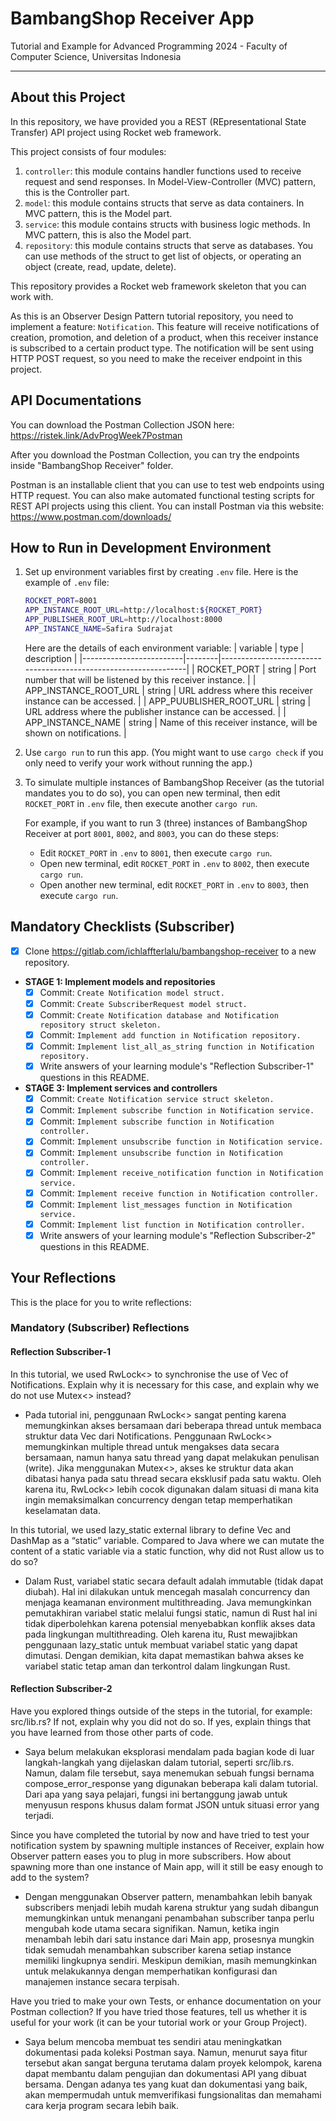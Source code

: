# BambangShop Receiver App
Tutorial and Example for Advanced Programming 2024 - Faculty of Computer Science, Universitas Indonesia

---

## About this Project
In this repository, we have provided you a REST (REpresentational State Transfer) API project using Rocket web framework.

This project consists of four modules:
1.  `controller`: this module contains handler functions used to receive request and send responses.
    In Model-View-Controller (MVC) pattern, this is the Controller part.
2.  `model`: this module contains structs that serve as data containers.
    In MVC pattern, this is the Model part.
3.  `service`: this module contains structs with business logic methods.
    In MVC pattern, this is also the Model part.
4.  `repository`: this module contains structs that serve as databases.
    You can use methods of the struct to get list of objects, or operating an object (create, read, update, delete).

This repository provides a Rocket web framework skeleton that you can work with.

As this is an Observer Design Pattern tutorial repository, you need to implement a feature: `Notification`.
This feature will receive notifications of creation, promotion, and deletion of a product, when this receiver instance is subscribed to a certain product type.
The notification will be sent using HTTP POST request, so you need to make the receiver endpoint in this project.

## API Documentations

You can download the Postman Collection JSON here: https://ristek.link/AdvProgWeek7Postman

After you download the Postman Collection, you can try the endpoints inside "BambangShop Receiver" folder.

Postman is an installable client that you can use to test web endpoints using HTTP request.
You can also make automated functional testing scripts for REST API projects using this client.
You can install Postman via this website: https://www.postman.com/downloads/

## How to Run in Development Environment
1.  Set up environment variables first by creating `.env` file.
    Here is the example of `.env` file:
    ```bash
    ROCKET_PORT=8001
    APP_INSTANCE_ROOT_URL=http://localhost:${ROCKET_PORT}
    APP_PUBLISHER_ROOT_URL=http://localhost:8000
    APP_INSTANCE_NAME=Safira Sudrajat
    ```
    Here are the details of each environment variable:
    | variable                | type   | description                                                     |
    |-------------------------|--------|-----------------------------------------------------------------|
    | ROCKET_PORT             | string | Port number that will be listened by this receiver instance.    |
    | APP_INSTANCE_ROOT_URL   | string | URL address where this receiver instance can be accessed.       |
    | APP_PUUBLISHER_ROOT_URL | string | URL address where the publisher instance can be accessed.       |
    | APP_INSTANCE_NAME       | string | Name of this receiver instance, will be shown on notifications. |
2.  Use `cargo run` to run this app.
    (You might want to use `cargo check` if you only need to verify your work without running the app.)
3.  To simulate multiple instances of BambangShop Receiver (as the tutorial mandates you to do so),
    you can open new terminal, then edit `ROCKET_PORT` in `.env` file, then execute another `cargo run`.

    For example, if you want to run 3 (three) instances of BambangShop Receiver at port `8001`, `8002`, and `8003`, you can do these steps:
    -   Edit `ROCKET_PORT` in `.env` to `8001`, then execute `cargo run`.
    -   Open new terminal, edit `ROCKET_PORT` in `.env` to `8002`, then execute `cargo run`.
    -   Open another new terminal, edit `ROCKET_PORT` in `.env` to `8003`, then execute `cargo run`.

## Mandatory Checklists (Subscriber)
-   [x] Clone https://gitlab.com/ichlaffterlalu/bambangshop-receiver to a new repository.
-   **STAGE 1: Implement models and repositories**
    -   [x] Commit: `Create Notification model struct.`
    -   [x] Commit: `Create SubscriberRequest model struct.`
    -   [x] Commit: `Create Notification database and Notification repository struct skeleton.`
    -   [x] Commit: `Implement add function in Notification repository.`
    -   [x] Commit: `Implement list_all_as_string function in Notification repository.`
    -   [x] Write answers of your learning module's "Reflection Subscriber-1" questions in this README.
-   **STAGE 3: Implement services and controllers**
    -   [x] Commit: `Create Notification service struct skeleton.`
    -   [x] Commit: `Implement subscribe function in Notification service.`
    -   [x] Commit: `Implement subscribe function in Notification controller.`
    -   [x] Commit: `Implement unsubscribe function in Notification service.`
    -   [x] Commit: `Implement unsubscribe function in Notification controller.`
    -   [x] Commit: `Implement receive_notification function in Notification service.`
    -   [x] Commit: `Implement receive function in Notification controller.`
    -   [x] Commit: `Implement list_messages function in Notification service.`
    -   [x] Commit: `Implement list function in Notification controller.`
    -   [x] Write answers of your learning module's "Reflection Subscriber-2" questions in this README.

## Your Reflections
This is the place for you to write reflections:

### Mandatory (Subscriber) Reflections

#### Reflection Subscriber-1
In this tutorial, we used RwLock<> to synchronise the use of Vec of Notifications. Explain why it is necessary for this case, and explain why we do not use Mutex<> instead?
- Pada tutorial ini, penggunaan RwLock<> sangat penting karena memungkinkan akses bersamaan dari beberapa thread untuk membaca struktur data Vec dari Notifications. Penggunaan RwLock<> memungkinkan multiple thread untuk mengakses data secara bersamaan, namun hanya satu thread yang dapat melakukan penulisan (write). Jika menggunakan Mutex<>, akses ke struktur data akan dibatasi hanya pada satu thread secara eksklusif pada satu waktu. Oleh karena itu, RwLock<> lebih cocok digunakan dalam situasi di mana kita ingin memaksimalkan concurrency dengan tetap memperhatikan keselamatan data.

In this tutorial, we used lazy_static external library to define Vec and DashMap as a “static” variable. Compared to Java where we can mutate the content of a static variable via a static function, why did not Rust allow us to do so?
- Dalam Rust, variabel static secara default adalah immutable (tidak dapat diubah). Hal ini dilakukan untuk mencegah masalah concurrency dan menjaga keamanan environment multithreading. Java memungkinkan pemutakhiran variabel static melalui fungsi static, namun di Rust hal ini tidak diperbolehkan karena potensial menyebabkan konflik akses data pada lingkungan multithreading. Oleh karena itu, Rust mewajibkan penggunaan lazy_static untuk membuat variabel static yang dapat dimutasi. Dengan demikian, kita dapat memastikan bahwa akses ke variabel static tetap aman dan terkontrol dalam lingkungan Rust.

#### Reflection Subscriber-2
Have you explored things outside of the steps in the tutorial, for example: src/lib.rs? If not, explain why you did not do so. If yes, explain things that you have learned from those other parts of code.
- Saya belum melakukan eksplorasi mendalam pada bagian kode di luar langkah-langkah yang dijelaskan dalam tutorial, seperti src/lib.rs. Namun, dalam file tersebut, saya menemukan sebuah fungsi bernama compose_error_response yang digunakan beberapa kali dalam tutorial. Dari apa yang saya pelajari, fungsi ini bertanggung jawab untuk menyusun respons khusus dalam format JSON untuk situasi error yang terjadi.

Since you have completed the tutorial by now and have tried to test your notification system by spawning multiple instances of Receiver, explain how Observer pattern eases you to plug in more subscribers. How about spawning more than one instance of Main app, will it still be easy enough to add to the system?
- Dengan menggunakan Observer pattern, menambahkan lebih banyak subscribers menjadi lebih mudah karena struktur yang sudah dibangun memungkinkan untuk menangani penambahan subscriber tanpa perlu mengubah kode utama secara signifikan. Namun, ketika ingin menambah lebih dari satu instance dari Main app, prosesnya mungkin tidak semudah menambahkan subscriber karena setiap instance memiliki lingkupnya sendiri. Meskipun demikian, masih memungkinkan untuk melakukannya dengan memperhatikan konfigurasi dan manajemen instance secara terpisah.

Have you tried to make your own Tests, or enhance documentation on your Postman collection? If you have tried those features, tell us whether it is useful for your work (it can be your tutorial work or your Group Project).
- Saya belum mencoba membuat tes sendiri atau meningkatkan dokumentasi pada koleksi Postman saya. Namun, menurut saya fitur tersebut akan sangat berguna terutama dalam proyek kelompok, karena dapat membantu dalam pengujian dan dokumentasi API yang dibuat bersama. Dengan adanya tes yang kuat dan dokumentasi yang baik, akan mempermudah untuk memverifikasi fungsionalitas dan memahami cara kerja program secara lebih baik.